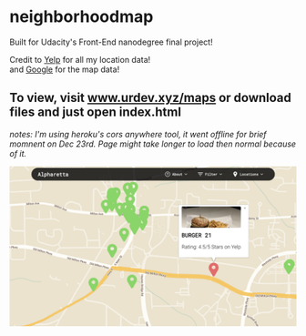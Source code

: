 # neighborhoodmap
Built for Udacity's Front-End nanodegree final project!

Credit to [Yelp](https://www.yelp.com) for all my location data! <br>
and [Google](https://cloud.google.com/maps-platform/.com) for the map data!

## To view, visit www.urdev.xyz/maps or download files and just open index.html

*notes: I'm using heroku's cors anywhere tool, it went offline for brief momnent on Dec 23rd. Page might take longer to load then normal because of it.*

![ScreenShot of maps app](/MapsScreenshot.JPG?raw=true)



